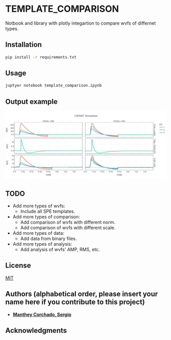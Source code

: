 # TEMPLATE_COMPARISON
Notbook and library with plotly integartion to compare wvfs of differnet types.

## Installation
```bash
pip install -r requirements.txt
```
## Usage
```bash
juptyer notebook template_comparison.ipynb
```
## Output example
![Example](example.png)

## TODO
* Add more types of wvfs:
    * Include all SPE templates.
* Add more types of comparison:
    * Add comparison of wvfs with different norm.
    * Add comparison of wvfs with different scale.
* Add more types of data:
    * Add data from binary files.
* Add more types of analysis:
    * Add analysis of wvfs' AMP, RMS, etc.

## License
[MIT](https://choosealicense.com/licenses/mit/)

## Authors (alphabetical order, please insert your name here if you contribute to this project)
* [**Manthey Corchado, Sergio**](https://github.com/mantheys)

## Acknowledgments